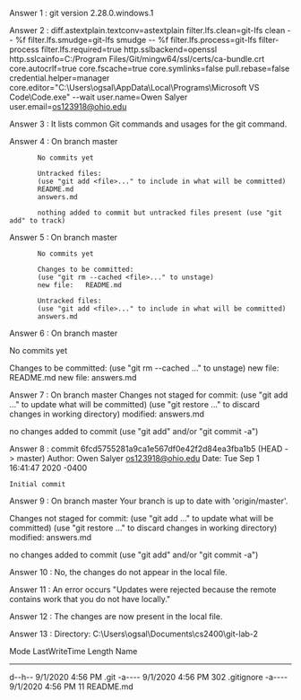 Answer 1 : git version 2.28.0.windows.1

Answer 2 : 
           diff.astextplain.textconv=astextplain
           filter.lfs.clean=git-lfs clean -- %f
           filter.lfs.smudge=git-lfs smudge -- %f
           filter.lfs.process=git-lfs filter-process
           filter.lfs.required=true
           http.sslbackend=openssl
           http.sslcainfo=C:/Program Files/Git/mingw64/ssl/certs/ca-bundle.crt
           core.autocrlf=true
           core.fscache=true
           core.symlinks=false
           pull.rebase=false
           credential.helper=manager
           core.editor="C:\Users\ogsal\AppData\Local\Programs\Microsoft VS Code\Code.exe" --wait
           user.name=Owen Salyer
           user.email=os123918@ohio.edu

Answer 3 : It lists common Git commands and usages for the git command.

Answer 4 : 
On branch master

           No commits yet

           Untracked files:
           (use "git add <file>..." to include in what will be committed)
           README.md
           answers.md

           nothing added to commit but untracked files present (use "git add" to track)

Answer 5 : 
On branch master

           No commits yet

           Changes to be committed:
           (use "git rm --cached <file>..." to unstage)
           new file:   README.md

           Untracked files:
           (use "git add <file>..." to include in what will be committed)
           answers.md

Answer 6 : 
On branch master

No commits yet

Changes to be committed:
  (use "git rm --cached <file>..." to unstage)
        new file:   README.md
        new file:   answers.md

Answer 7 : 
On branch master
Changes not staged for commit:
  (use "git add <file>..." to update what will be committed)
  (use "git restore <file>..." to discard changes in working directory)
        modified:   answers.md

no changes added to commit (use "git add" and/or "git commit -a")

Answer 8 : 
commit 6fcd5755281a9ca1e567df0e42f2d84ea3fba1b5 (HEAD -> master)
Author: Owen Salyer <os123918@ohio.edu>
Date:   Tue Sep 1 16:41:47 2020 -0400

    Initial commit

Answer 9 : 
On branch master
Your branch is up to date with 'origin/master'.

Changes not staged for commit:
  (use "git add <file>..." to update what will be committed)
  (use "git restore <file>..." to discard changes in working directory)
        modified:   answers.md

no changes added to commit (use "git add" and/or "git commit -a")

Answer 10 : No, the changes do not appear in the local file.

Answer 11 : An error occurs "Updates were rejected because the remote contains work that you do not have locally."

Answer 12 : The changes are now present in the local file.

Answer 13 : 
    Directory: C:\Users\ogsal\Documents\cs2400\git-lab-2


Mode                LastWriteTime         Length Name
----                -------------         ------ ----
d--h--         9/1/2020   4:56 PM                .git
-a----         9/1/2020   4:56 PM            302 .gitignore
-a----         9/1/2020   4:56 PM             11 README.md